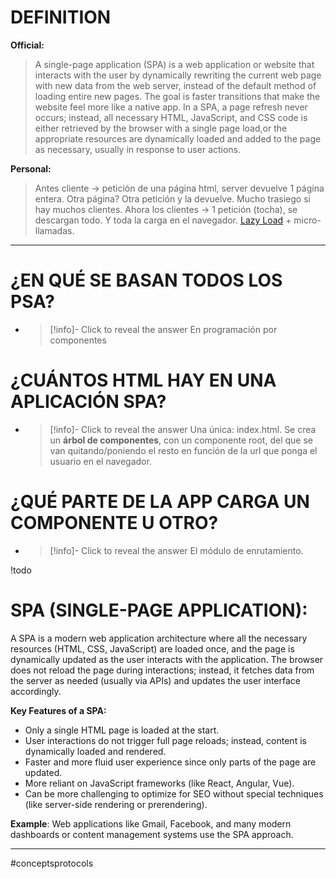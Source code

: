 # DEFINITION

**Official:**
> A single-page application (SPA) is a web application or website that interacts with the user by dynamically rewriting the current web page with new data from the web server, instead of the default method of loading entire new pages. The goal is faster transitions that make the website feel more like a native app.
> In a SPA, a page refresh never occurs; instead, all necessary HTML, JavaScript, and CSS code is either retrieved by the browser with a single page load,or the appropriate resources are dynamically loaded and added to the page as necessary, usually in response to user actions.

**Personal:**
>Antes  cliente -> petición de una página html, server devuelve 1 página entera. Otra página? Otra petición y la devuelve. Mucho trasiego si hay muchos clientes.
>Ahora los clientes -> 1 petición (tocha), se descargan todo. Y toda la carga en el navegador. [Lazy Load](LazyLoad.md) + micro-llamadas.
- - - 
# ¿EN QUÉ SE BASAN TODOS LOS PSA?
  - > [!info]- Click to reveal the answer
	 En programación por componentes

# ¿CUÁNTOS HTML HAY EN UNA APLICACIÓN SPA?
  - > [!info]- Click to reveal the answer
    Una única: index.html. Se crea un **árbol de componentes**, con un componente root, del que se van quitando/poniendo el resto en función de la url que ponga el usuario en el navegador.

# ¿QUÉ PARTE DE LA APP CARGA UN COMPONENTE U OTRO?
  - > [!info]- Click to reveal the answer
El módulo de enrutamiento.


!todo
# **SPA (SINGLE-PAGE APPLICATION)**:

A SPA is a modern web application architecture where all the necessary resources (HTML, CSS, JavaScript) are loaded once, and the page is dynamically updated as the user interacts with the application. The browser does not reload the page during interactions; instead, it fetches data from the server as needed (usually via APIs) and updates the user interface accordingly.

**Key Features of a SPA:**

- Only a single HTML page is loaded at the start.
- User interactions do not trigger full page reloads; instead, content is dynamically loaded and rendered.
- Faster and more fluid user experience since only parts of the page are updated.
- More reliant on JavaScript frameworks (like React, Angular, Vue).
- Can be more challenging to optimize for SEO without special techniques (like server-side rendering or prerendering).

**Example**: Web applications like Gmail, Facebook, and many modern dashboards or content management systems use the SPA approach.
- - - 
#conceptsprotocols 